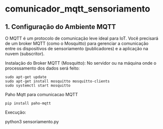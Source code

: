 # comunicador_mqtt_sensoriamento

## 1. Configuração do Ambiente MQTT
O MQTT é um protocolo de comunicação leve ideal para IoT. Você precisará de um broker MQTT (como o Mosquitto) para gerenciar a comunicação entre os dispositivos de sensoriamento (publicadores) e a aplicação na nuvem (subscritor).

Instalação do Broker MQTT (Mosquitto): No servidor ou na máquina onde o processamento dos dados será feito:
```
sudo apt-get update
sudo apt-get install mosquitto mosquitto-clients
sudo systemctl start mosquitto
```

Paho Mqtt para comunicacao MQTT
```
pip install paho-mqtt
```
Execução:

python3 sensoriamento.py
